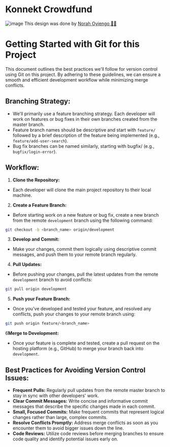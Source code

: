 # Konnekt Crowdfund
![image](https://github.com/user-attachments/assets/9f1f5e38-686e-4c50-a49c-f3ec422fac06)
This design was done by [Norah Oyiengo 🎉🎉](https://github.com/Oyiengonorah)
# Getting Started with Git for this Project

This document outlines the best practices we'll follow for version control using Git on this project. By adhering to these guidelines, we can ensure a smooth and efficient development workflow while minimizing merge conflicts.

## Branching Strategy:
- We'll primarily use a feature branching strategy. Each developer will work on features or bug fixes in their own branches created from the master branch.
- Feature branch names should be descriptive and start with ```feature/``` followed by a brief description of the feature being implemented (e.g., ```feature/add-user-search```).
- Bug fix branches can be named similarly, starting with bugfix/ (e.g., ```bugfix/login-error```).

## Workflow:
1. **Clone the Repository:**
- Each developer will clone the main project repository to their local machine.

2. **Create a Feature Branch:**
- Before starting work on a new feature or bug fix, create a new branch from the remote ```development``` branch using the following command:
```bash
git checkout -b <branch_name> origin/development
```
3. **Develop and Commit:**
- Make your changes, commit them logically using descriptive commit messages, and push them to your remote branch regularly.

4. **Pull Updates:**
- Before pushing your changes, pull the latest updates from the remote ```development``` branch to avoid conflicts:
```bash
git pull origin development
```

5. **Push your Feature Branch:**
- Once you've developed and tested your feature, and resolved any conflicts, push your changes to your remote branch using:
```bash
git push origin feature/<branch_name>
```

6**Merge to Development:**
- Once your feature is complete and tested, create a pull request on the hosting platform (e.g., GitHub) to merge your branch back into ```development```.

## Best Practices for Avoiding Version Control Issues:
- **Frequent Pulls:** Regularly pull updates from the remote master branch to stay in sync with other developers' work.
- **Clear Commit Messages:** Write concise and informative commit messages that describe the specific changes made in each commit.
- **Small, Focused Commits:** Make frequent commits that represent logical changes rather than large, complex commits.
- **Resolve Conflicts Promptly:** Address merge conflicts as soon as you encounter them to avoid bigger issues down the line.
- **Code Reviews:** Utilize code reviews before merging branches to ensure code quality and identify potential issues early on.
